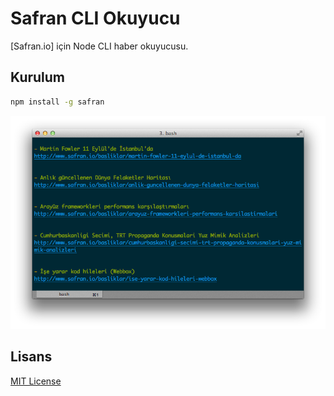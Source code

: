 # Safran CLI Okuyucu

[Safran.io] için Node CLI haber okuyucusu.

## Kurulum

```bash
npm install -g safran
```

![Safran.io](https://raw.githubusercontent.com/f/safran-cli/master/screenshot.png)

## Lisans

[MIT License](http://f.mit-license.org)
